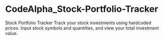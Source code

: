 # CodeAlpha_Stock-Portfolio-Tracker
Stock Portfolio Tracker Track your stock investments using hardcoded prices. Input stock symbols and quantities, and view your total investment value.
